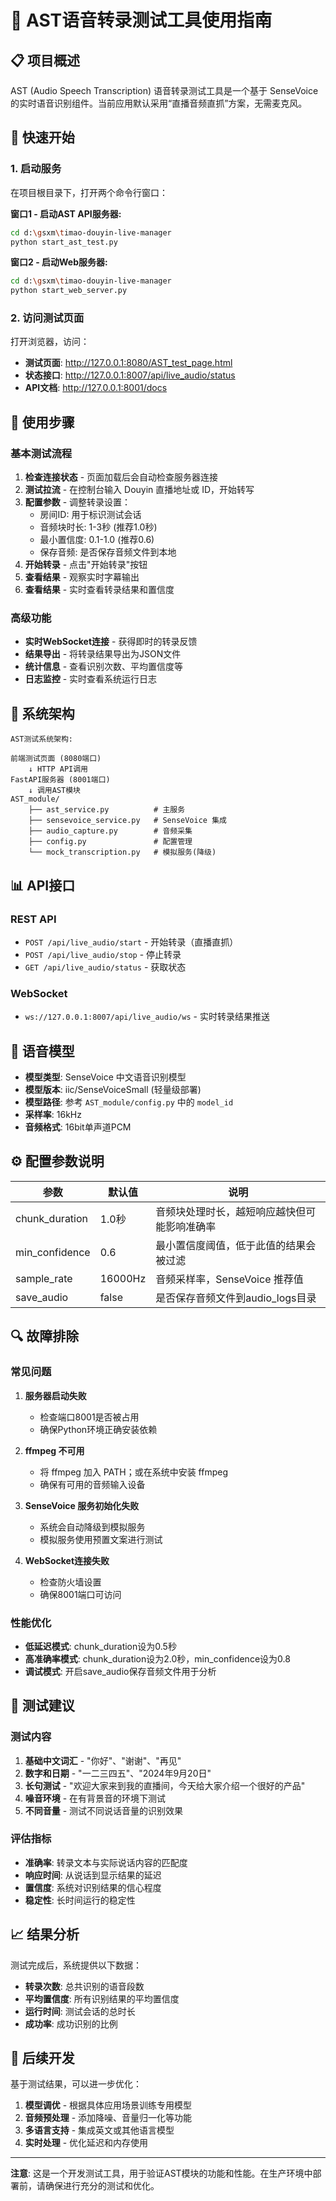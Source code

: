 # 🎤 AST语音转录测试工具使用指南

## 📋 项目概述

AST (Audio Speech Transcription) 语音转录测试工具是一个基于 SenseVoice 的实时语音识别组件。当前应用默认采用“直播音频直抓”方案，无需麦克风。

## 🚀 快速开始

### 1. 启动服务

在项目根目录下，打开两个命令行窗口：

**窗口1 - 启动AST API服务器:**
```bash
cd d:\gsxm\timao-douyin-live-manager
python start_ast_test.py
```

**窗口2 - 启动Web服务器:**
```bash
cd d:\gsxm\timao-douyin-live-manager  
python start_web_server.py
```

### 2. 访问测试页面

打开浏览器，访问：
- **测试页面**: http://127.0.0.1:8080/AST_test_page.html
- **状态接口**: http://127.0.0.1:8007/api/live_audio/status
- **API文档**: http://127.0.0.1:8001/docs

## 🎯 使用步骤

### 基本测试流程

1. **检查连接状态** - 页面加载后会自动检查服务器连接
2. **测试拉流** - 在控制台输入 Douyin 直播地址或 ID，开始转写
3. **配置参数** - 调整转录设置：
   - 房间ID: 用于标识测试会话
   - 音频块时长: 1-3秒 (推荐1.0秒)
   - 最小置信度: 0.1-1.0 (推荐0.6)
   - 保存音频: 是否保存音频文件到本地
4. **开始转录** - 点击"开始转录"按钮
5. **查看结果** - 观察实时字幕输出
6. **查看结果** - 实时查看转录结果和置信度

### 高级功能

- **实时WebSocket连接** - 获得即时的转录反馈
- **结果导出** - 将转录结果导出为JSON文件
- **统计信息** - 查看识别次数、平均置信度等
- **日志监控** - 实时查看系统运行日志

## 🔧 系统架构

```
AST测试系统架构:

前端测试页面 (8080端口)
    ↓ HTTP API调用
FastAPI服务器 (8001端口)
    ↓ 调用AST模块
AST_module/
    ├── ast_service.py          # 主服务
    ├── sensevoice_service.py   # SenseVoice 集成
    ├── audio_capture.py        # 音频采集
    ├── config.py               # 配置管理
    └── mock_transcription.py   # 模拟服务(降级)
```

## 📊 API接口

### REST API
- `POST /api/live_audio/start` - 开始转录（直播直抓）
- `POST /api/live_audio/stop` - 停止转录  
- `GET /api/live_audio/status` - 获取状态

### WebSocket
- `ws://127.0.0.1:8007/api/live_audio/ws` - 实时转录结果推送

## 🎤 语音模型

- **模型类型**: SenseVoice 中文语音识别模型 
- **模型版本**: iic/SenseVoiceSmall (轻量级部署)
- **模型路径**: 参考 `AST_module/config.py` 中的 `model_id`
- **采样率**: 16kHz
- **音频格式**: 16bit单声道PCM

## ⚙️ 配置参数说明

| 参数 | 默认值 | 说明 |
|------|-------|------|
| chunk_duration | 1.0秒 | 音频块处理时长，越短响应越快但可能影响准确率 |
| min_confidence | 0.6 | 最小置信度阈值，低于此值的结果会被过滤 |
| sample_rate | 16000Hz | 音频采样率，SenseVoice 推荐值 |
| save_audio | false | 是否保存音频文件到audio_logs目录 |

## 🔍 故障排除

### 常见问题

1. **服务器启动失败**
   - 检查端口8001是否被占用
   - 确保Python环境正确安装依赖

2. **ffmpeg 不可用**
   - 将 ffmpeg 加入 PATH；或在系统中安装 ffmpeg
   - 确保有可用的音频输入设备

3. **SenseVoice 服务初始化失败**
   - 系统会自动降级到模拟服务
   - 模拟服务使用预置文案进行测试

4. **WebSocket连接失败**
   - 检查防火墙设置
   - 确保8001端口可访问

### 性能优化

- **低延迟模式**: chunk_duration设为0.5秒
- **高准确率模式**: chunk_duration设为2.0秒，min_confidence设为0.8
- **调试模式**: 开启save_audio保存音频文件用于分析

## 📝 测试建议

### 测试内容

1. **基础中文词汇** - "你好"、"谢谢"、"再见"
2. **数字和日期** - "一二三四五"、"2024年9月20日"  
3. **长句测试** - "欢迎大家来到我的直播间，今天给大家介绍一个很好的产品"
4. **噪音环境** - 在有背景音的环境下测试
5. **不同音量** - 测试不同说话音量的识别效果

### 评估指标

- **准确率**: 转录文本与实际说话内容的匹配度
- **响应时间**: 从说话到显示结果的延迟
- **置信度**: 系统对识别结果的信心程度
- **稳定性**: 长时间运行的稳定性

## 📈 结果分析

测试完成后，系统提供以下数据：

- **转录次数**: 总共识别的语音段数
- **平均置信度**: 所有识别结果的平均置信度
- **运行时间**: 测试会话的总时长
- **成功率**: 成功识别的比例

## 🔄 后续开发

基于测试结果，可以进一步优化：

1. **模型调优** - 根据具体应用场景训练专用模型
2. **音频预处理** - 添加降噪、音量归一化等功能
3. **多语言支持** - 集成英文或其他语言模型
4. **实时处理** - 优化延迟和内存使用

---

**注意**: 这是一个开发测试工具，用于验证AST模块的功能和性能。在生产环境中部署前，请确保进行充分的测试和优化。
